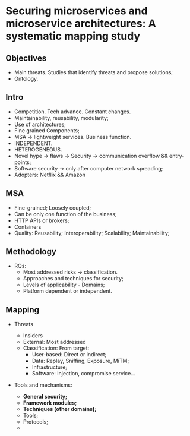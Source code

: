 # Securing microservices and microservice architectures: A systematic mapping study


## Objectives


- Main threats. Studies that identify threats and propose solutions;
- Ontology.


## Intro


- Competition. Tech advance. Constant changes.
- Maintainability, reusability, modularity;
- Use of architectures;
- Fine grained Components;
- MSA -> lightweight services. Business function.
- INDEPENDENT.
- HETEROGENEOUS.
- Novel hype -> flaws -> Security -> communication overflow && entry-points;
- Software security -> only after computer network spreading;
- Adopters: Netflix &&  Amazon


## MSA


- Fine-grained; Loosely coupled;
- Can be only one function of the business;
- HTTP APIs or brokers;
- Containers
- Quality: Reusability; Interoperability; Scalability; Maintainability;


## Methodology


- RQs: 
  - Most addressed risks -> classification.
  - Approaches and techniques for security;
  - Levels of applicability - Domains;
  - Platform dependent or independent.


## Mapping


- Threats
  - Insiders
  - External: Most addressed
  - Classification: From target:
    - User-based: Direct or indirect;
    - Data: Replay, Sniffing, Exposure, MiTM;
    - Infrastructure;
    - Software: Injection, compromise service...

- Tools and mechanisms:
  - **General security;**
  - **Framework modules;**
  - **Techniques (other domains);**
  - Tools;
  - Protocols;
  - 
